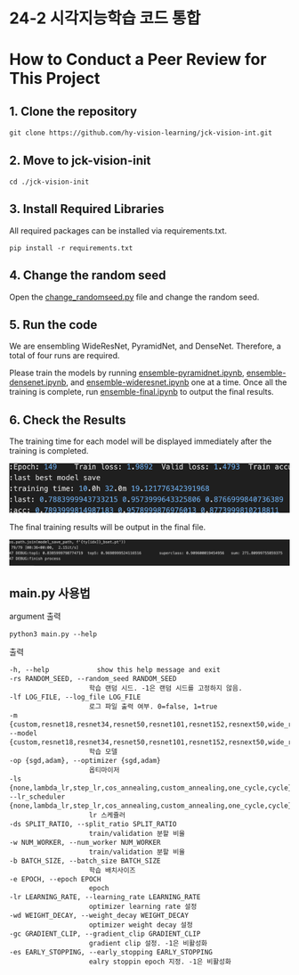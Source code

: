 # 24-2 시각지능학습 코드 통합


# How to Conduct a Peer Review for This Project


## 1. Clone the repository

```shell
git clone https://github.com/hy-vision-learning/jck-vision-int.git
```

## 2. Move to jck-vision-init

```shell
cd ./jck-vision-init
```

## 3. Install Required Libraries

All required packages can be installed via requirements.txt.

```shell
pip install -r requirements.txt
```

## 4. Change the random seed

Open the [change_randomseed.py](./change_randomseed.py) file and change the random seed.

## 	5. Run the code

We are ensembling WideResNet, PyramidNet, and DenseNet. Therefore, a total of four runs are required.

Please train the models by running [ensemble-pyramidnet.ipynb](./ensemble-pyramidnet.ipynb), [ensemble-densenet.ipynb](./ensemble-densenet.ipynb), and [ensemble-wideresnet.ipynb](./ensemble-wideresnet.ipynb) one at a time. Once all the training is complete, run [ensemble-final.ipynb](./ensemble-final.ipynb) to output the final results.

## 6.	Check the Results

The training time for each model will be displayed immediately after the training is completed.  

![p1](./img/p1.png)  

  

The final training results will be output in the final file.  

![p1](./img/p2.png)



## main.py 사용법

argument 출력
```shell
python3 main.py --help
```
출력
```
-h, --help            show this help message and exit
-rs RANDOM_SEED, --random_seed RANDOM_SEED
                    학습 랜덤 시드. -1은 랜덤 시드를 고정하지 않음.
-lf LOG_FILE, --log_file LOG_FILE
                    로그 파일 출력 여부. 0=false, 1=true
-m {custom,resnet18,resnet34,resnet50,resnet101,resnet152,resnext50,wide_resnet_16_4,wide_resnet_28_10_03}, --model {custom,resnet18,resnet34,resnet50,resnet101,resnet152,resnext50,wide_resnet_16_4,wide_resnet_28_10_03}
                    학습 모델
-op {sgd,adam}, --optimizer {sgd,adam}
                    옵티마이저
-ls {none,lambda_lr,step_lr,cos_annealing,custom_annealing,one_cycle,cycle}, --lr_scheduler {none,lambda_lr,step_lr,cos_annealing,custom_annealing,one_cycle,cycle}
                    lr 스케쥴러
-ds SPLIT_RATIO, --split_ratio SPLIT_RATIO
                    train/validation 분할 비율
-w NUM_WORKER, --num_worker NUM_WORKER
                    train/validation 분할 비율
-b BATCH_SIZE, --batch_size BATCH_SIZE
                    학습 배치사이즈
-e EPOCH, --epoch EPOCH
                    epoch
-lr LEARNING_RATE, --learning_rate LEARNING_RATE
                    optimizer learning rate 설정
-wd WEIGHT_DECAY, --weight_decay WEIGHT_DECAY
                    optimizer weight decay 설정
-gc GRADIENT_CLIP, --gradient_clip GRADIENT_CLIP
                    gradient clip 설정. -1은 비활성화
-es EARLY_STOPPING, --early_stopping EARLY_STOPPING
                    ealry stoppin epoch 지정. -1은 비활성화
```
